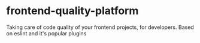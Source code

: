 # frontend-quality-platform

Taking care of code quality of your frontend projects, for developers. Based on eslint and it's popular plugins
